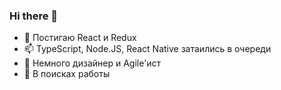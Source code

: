 ### Hi there 👋

- 🤔  Постигаю React и Redux
- 📫  TypeScript, Node.JS, React Native затаились в очереди
- 🌱  Немного дизайнер и Agile'ист
- 🔭  В поисках работы
